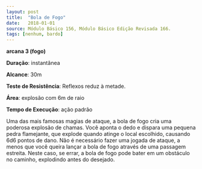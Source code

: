 ```yaml
---
layout: post
title:  "Bola de Fogo"
date:   2018-01-01
source: Módulo Básico 156, Módulo Básico Edição Revisada 166.
tags: [nenhum, bardo]
---
```


**arcana 3 (fogo)**

**Duração**: instantânea

**Alcance**: 30m

**Teste de Resistência**: Reflexos reduz à metade.

**Área**: explosão com 6m de raio

**Tempo de Execução**: ação padrão

Uma das mais famosas magias de ataque, a bola de fogo cria uma poderosa explosão de chamas. Você aponta o dedo e dispara uma pequena pedra flamejante, que explode quando atinge o local escolhido, causando 6d6 pontos de dano.
Não é necessário fazer uma jogada de ataque, a menos que você queira lançar a bola de fogo através de uma passagem estreita. Neste caso, se errar, a bola de fogo pode bater em um obstáculo no caminho, explodindo antes do desejado.

